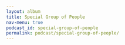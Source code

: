 ```yaml
---
layout: album
title: Special Group of People
nav-menu: true
podcast_id: special-group-of-people
permalink: podcast/special-group-of-people/
---
```

